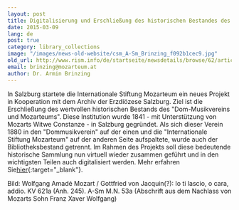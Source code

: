 ```yaml
---
layout: post
title: Digitalisierung und Erschließung des historischen Bestandes des „Dom-Musikvereins und Mozarteums“ in Salzburg (bis 1881)
date: 2015-03-09
lang: de
post: true
category: library_collections
image: "/images/news-old-website/csm_A-Sm_Brinzing_f092b1cec9.jpg"
old_url: http://www.rism.info/de/startseite/newsdetails/browse/62/article/64/cataloging-and-digitizing-the-dom-musikverein-and-mozarteum-collection-in-salzburg-to-1881.html
email: brinzing@mozarteum.at
author: Dr. Armin Brinzing
---
```


In Salzburg startete die Internationale Stiftung Mozarteum ein neues Projekt in Kooperation mit dem Archiv der Erzdiözese Salzburg. Ziel ist die Erschließung des wertvollen historischen Bestands des "Dom-Musikvereins und Mozarteums". Diese Institution wurde 1841 - mit Unterstützung von Mozarts Witwe Constanze - in Salzburg gegründet. Als sich dieser Verein 1880 in den "Dommusikverein" auf der einen und die "Internationale Stiftung Mozarteum" auf der anderen Seite aufspaltete, wurde auch der Bibliotheksbestand getrennt. Im Rahmen des Projekts soll diese bedeutende historische Sammlung nun virtuell wieder zusammen geführt und in den wichtigsten Teilen auch digitalisiert werden.
Mehr erfahren Sie[hier](http://www.mozarteum.at/wissenschaft/bibliothek/bibliotheca-mozartiana/aktuelles-projekte.html){:target="_blank"}.

Bild: Wolfgang Amadé Mozart / Gottfried von Jacquin(?): Io ti lascio, o cara, addio. KV 621a (Anh. 245). A-Sm M.N. 53a (Abschrift aus dem Nachlass von Mozarts Sohn Franz Xaver Wolfgang)


